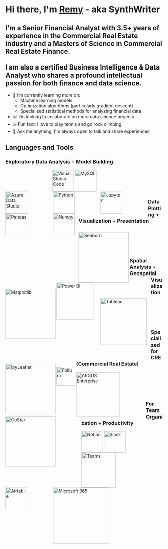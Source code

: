 # Hi there, I'm <a href="https://linkedin.com/in/remy-marin">Remy</a> - aka SynthWriter

<!--
Alternate header
# Hi there, I'm <a href="https://remymarin.com">Remy</a> - aka SynthWriter
(Website coming soon)

Alternate idea (adding LinkedIn + Website icons)
<img align="left" alt="Website" width="29px" src="https://upload.wikimedia.org/wikipedia/commons/f/f2/Website_logo_2.png" />
-->

## I'm a Senior Financial Analyst with 3.5+ years of experience in the Commercial Real Estate industry and a Masters of Science in Commercial Real Estate Finance. <br /> <br /> I am also a certified Business Intelligence & Data Analyst who shares a profound intellectual passion for both finance and data science.

- 🌱 I’m currently learning more on:
  - Machine learning models
  - Optimization algorithms (particularly gradient descent)
  - Specialized statistical methods for analyzing financial data
- 📊 I’m looking to collaborate on more data science projects
- ☕ Fun fact: I love to play tennis and go rock climbing
- 💬 Ask me anything, I'm always open to talk and share experiences

## Languages and Tools

### Exploratory Data Analysis + Model Building
<a href="https://code.visualstudio.com/"><img align="left" alt="Visual Studio Code" width="69px" src="https://cdn.jsdelivr.net/gh/devicons/devicon/icons/vscode/vscode-original.svg" style="padding-left:150px;" /><a/>
<a href="https://www.mysql.com/"><img align="left" alt="MySQL" width="69px" src="https://cdn.jsdelivr.net/gh/devicons/devicon/icons/mysql/mysql-original.svg" style="padding-right:80px;" /><a/>
<a href="https://azure.microsoft.com/en-in/services/developer-tools/data-studio/#features"><img align="left" alt="Azure Data Studio" width="69px" src="https://user-images.githubusercontent.com/45159366/57836466-a1be6800-7775-11e9-9dc3-99a19b647b6b.png" style="padding-right:80px;" /><a/>
<a href="https://www.python.org/"><img align="left" alt="Python" width="69px" src="https://cdn.jsdelivr.net/npm/devicon@2.0.0/icons/python/python-original.svg" style="padding-right:80px;" /><a/>
<a href="https://jupyter.org/"><img align="left" alt="Jupyter" width="69px" src="https://cdn.jsdelivr.net/gh/devicons/devicon/icons/jupyter/jupyter-original.svg" style="padding-right:80px;" /><a/>
<a href="https://pandas.pydata.org/"><img align="left" alt="Pandas" width="69px" src="https://cdn.jsdelivr.net/gh/devicons/devicon/icons/pandas/pandas-original.svg" style="padding-right:80px;" /><a/>
<a href="https://numpy.org/"><img align="left" alt="Numpy" width="69px" src="https://cdn.jsdelivr.net/gh/devicons/devicon/icons/numpy/numpy-original.svg" style="padding-right:10px;" /><a/>

<br />
<br />
<br />
<br />

### Data Plotting + Visualization + Presentation
<a href="https://seaborn.pydata.org/"><img align="left" alt="Seaborn" width="160px" src="https://user-images.githubusercontent.com/315810/92255284-156f1180-eea0-11ea-9d2d-be8262670e8c.png" style="padding-top:10px;" /><a/>
<a href="https://matplotlib.org/"><img align="left" alt="Matplotlib" width="160px" src="https://matplotlib.org/_static/images/logo2.svg" style="padding-top:20px;" /><a/>
<a href="https://powerbi.microsoft.com/en-us/"><img align="left" alt="Power BI" width="118px" src="https://logos-world.net/wp-content/uploads/2022/02/Power-BI-Logo.png" style="padding-right:10px;" /><a/>
<a href="https://www.tableau.com/"><img align="left" alt="Tableau" width="148px" src="https://logos-world.net/wp-content/uploads/2021/10/Tableau-Logo.png" style="padding: 50px 10px;" /><a/>

<br />
<br />
<br />
<br />

### Spatial Analysis + Geospatial Visualization
<a href="https://ipyleaflet.readthedocs.io/en/latest/usage/index.html"><img align="left" alt="IpyLeaflet" width="160px" src="https://miro.medium.com/max/1838/0*aPvM-7TR9IbP_NXO.png" style="padding-top:10px;" /><a/>
<a href="https://python-visualization.github.io/folium/"><img align="left" alt="Folium" width="60px" src="https://tarun-kamboj.github.io/images/tools/folium.png" style="padding-top:20px;" /><a/>

<br />
<br />
<br />
<br />

### Specialized for CRE (Commercial Real Estate)
<a href="https://www.altusgroup.com/argus/argus-enterprise/"><img align="left" alt="ARGUS Enterprise" width="140px" src="https://www.insightpartners.com//assets/media/2018/03/argus.png" style="padding-right:80px;" /><a/>
<a href="https://www.costar.com/products/analytics"><img align="left" alt="CoStar" width="160px" src="https://www.nqgap.com/nq-content/uploads/resource-logo_costar.png" style="padding-right:80px;" /><a/>


<br />
<br />
<br />
<br />

### For Team Organization + Productivity
<a href="https://www.notion.so/"><img align="left" alt="Notion" width="69px" src="https://upload.wikimedia.org/wikipedia/commons/4/45/Notion_app_logo.png?20200221181224" /><a/>
<a href="https://slack.com/"><img align="left" alt="Slack" width="69px" src="https://cdn.freebiesupply.com/logos/large/2x/slack-logo-icon.png" style="padding-right:80px;" /><a/>
<a href="https://www.microsoft.com/en-us/microsoft-teams/group-chat-software"><img align="left" alt="Teams" width="110px" src="https://logos-world.net/wp-content/uploads/2021/04/Microsoft-Teams-Logo.png" style="padding-right:80px;" /><a/>
<a href="https://www.airtable.com/"><img align="left" alt="Airtable" width="69px" src="https://outfunnel.com/wp-content/uploads/2020/12/airtable-icon.png" style="padding-right:80px;" /><a/>
<a href="https://www.microsoft.com/en-us/microsoft-365"><img align="left" alt="Microsoft 365" width="180px" src="https://logos-world.net/wp-content/uploads/2021/02/Microsoft-Office-365-Logo.png" style="padding-right:80px;" /><a/>
